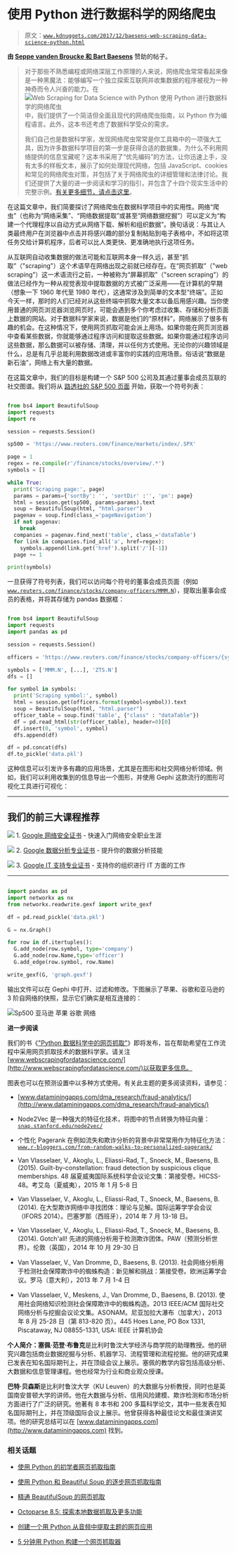 # 使用 Python 进行数据科学的网络爬虫

> 原文：[`www.kdnuggets.com/2017/12/baesens-web-scraping-data-science-python.html`](https://www.kdnuggets.com/2017/12/baesens-web-scraping-data-science-python.html)

**由 [Seppe vanden Broucke 和 Bart Baesens](http://www.webscrapingfordatascience.com/)** 赞助的帖子。

> 对于那些不熟悉编程或网络深层工作原理的人来说，网络爬虫常常看起来像是一种黑魔法：能够编写一个独立探索互联网并收集数据的程序被视为一种神奇而令人兴奋的能力。在 ![Web Scraping for Data Science with Python **使用 Python 进行数据科学的网络爬虫**](https://www.amazon.com/Web-Scraping-Data-Science-Python/dp/1979343780/ref=sr_1_6?ie=UTF8&qid=1512404325&sr=8-6) 中，我们提供了一个简洁但全面且现代的网络爬虫指南，以 Python 作为编程语言。此外，这本书还考虑了数据科学受众的需求。
> 
> 我们自己也是数据科学家，发现网络爬虫常常是你工具箱中的一项强大工具，因为许多数据科学项目的第一步是获得合适的数据集，为什么不利用网络提供的信息宝藏呢？这本书采用了“优先编码”的方法，让你迅速上手，没有太多的样板文本，展示了如何处理现代网络，包括 JavaScript、cookies 和常见的网络爬虫对策，并包括了关于网络爬虫的详细管理和法律讨论。我们还提供了大量的进一步阅读和学习的指引，并包含了十四个现实生活中的完整示例。[有关更多细节，请点击这里](https://www.amazon.com/Web-Scraping-Data-Science-Python/dp/1979343780/ref=sr_1_6?ie=UTF8&qid=1512404325&sr=8-6)。

在这篇文章中，我们简要探讨了网络爬虫在数据科学项目中的实用性。网络“爬虫”（也称为“网络采集”、“网络数据提取”或甚至“网络数据挖掘”）可以定义为“构建一个代理程序以自动方式从网络下载、解析和组织数据”。换句话说：与其让人类最终用户在浏览器中点击并将感兴趣的部分复制粘贴到电子表格中，不如将这项任务交给计算机程序，后者可以比人类更快、更准确地执行这项任务。

从互联网自动收集数据的做法可能和互联网本身一样久远，甚至“抓取”（"scraping"）这个术语早在网络出现之前就已经存在。在“网页抓取”（"web scraping"）这一术语流行之前，一种被称为“屏幕抓取”（"screen scraping"）的做法已经作为一种从视觉表现中提取数据的方式被广泛采用——在计算机的早期（想象一下 1960 年代至 1980 年代），这通常涉及到简单的文本型“终端”。正如今天一样，那时的人们已经对从这些终端中抓取大量文本以备后用感兴趣。当你使用普通的网页浏览器浏览网页时，可能会遇到多个你考虑过收集、存储和分析页面上数据的网站。对于数据科学家来说，数据是他们的“原材料”，网络展示了很多有趣的机会。在这种情况下，使用网页抓取可能会派上用场。如果你能在网页浏览器中查看某些数据，你就能够通过程序访问和提取这些数据。如果你能通过程序访问这些数据，那么数据可以被存储、清理，并以任何方式使用。无论你的兴趣领域是什么，总是有几乎总能利用数据改进或丰富你的实践的应用场景。俗话说“数据是新石油”，网络上有大量的数据。

在这篇文章中，我们的目标是构建一个 S&P 500 公司及其通过董事会成员互联的社交图谱。我们将从 [路透社的 S&P 500 页面](https://www.reuters.com/finance/markets/index/.SPX) 开始，获取一个符号列表：

```py

from bs4 import BeautifulSoup
import requests
import re

session = requests.Session()

sp500 = 'https://www.reuters.com/finance/markets/index/.SPX'

page = 1
regex = re.compile(r'/finance/stocks/overview/.*')
symbols = []

while True:
  print('Scraping page:', page)
  params = params={'sortBy': '', 'sortDir' :'', 'pn': page}
  html = session.get(sp500, params=params).text
  soup = BeautifulSoup(html, "html.parser")
  pagenav = soup.find(class_='pageNavigation')
  if not pagenav:
    break
  companies = pagenav.find_next('table', class_='dataTable')
  for link in companies.find_all('a', href=regex):
    symbols.append(link.get('href').split('/')[-1])
  page += 1

print(symbols)

```

一旦获得了符号列表，我们可以访问每个符号的董事会成员页面（例如 [`www.reuters.com/finance/stocks/company-officers/MMM.N`](https://www.reuters.com/finance/stocks/company-officers/MMM.N)），提取出董事会成员的表格，并将其存储为 pandas 数据框：

```py

from bs4 import BeautifulSoup
import requests
import pandas as pd

session = requests.Session()

officers = 'https://www.reuters.com/finance/stocks/company-officers/{symbol}'

symbols = ['MMM.N', [...], 'ZTS.N']
dfs = []

for symbol in symbols:
  print('Scraping symbol:', symbol)
  html = session.get(officers.format(symbol=symbol)).text
  soup = BeautifulSoup(html, "html.parser")
  officer_table = soup.find('table', {"class" : "dataTable"})
  df = pd.read_html(str(officer_table), header=0)[0]
  df.insert(0, 'symbol', symbol)
  dfs.append(df)

df = pd.concat(dfs)
df.to_pickle('data.pkl')

```

这种信息可以引发许多有趣的应用场景，尤其是在图形和社交网络分析领域。例如，我们可以利用收集到的信息导出一个图形，并使用 Gephi 这款流行的图形可视化工具进行可视化：

* * *

## 我们的前三大课程推荐

![](img/0244c01ba9267c002ef39d4907e0b8fb.png) 1\. [Google 网络安全证书](https://www.kdnuggets.com/google-cybersecurity) - 快速入门网络安全职业生涯

![](img/e225c49c3c91745821c8c0368bf04711.png) 2\. [Google 数据分析专业证书](https://www.kdnuggets.com/google-data-analytics) - 提升你的数据分析技能

![](img/0244c01ba9267c002ef39d4907e0b8fb.png) 3\. [Google IT 支持专业证书](https://www.kdnuggets.com/google-itsupport) - 支持你的组织进行 IT 方面的工作

* * *

```py

import pandas as pd
import networkx as nx
from networkx.readwrite.gexf import write_gexf

df = pd.read_pickle('data.pkl')

G = nx.Graph()

for row in df.itertuples():
  G.add_node(row.symbol, type='company')
  G.add_node(row.Name,type='officer')
  G.add_edge(row.symbol, row.Name)

write_gexf(G, 'graph.gexf')

```

输出文件可以在 Gephi 中打开、过滤和修改。下图展示了苹果、谷歌和亚马逊的 3 阶自网络的快照，显示它们确实是相互连接的：

![Sp500 亚马逊 苹果 谷歌 网络](img/237f9e2706af8cf93501923c07c4a2f1.png)

**进一步阅读**

我们的书《["Python 数据科学中的网页抓取"](https://www.amazon.com/Web-Scraping-Data-Science-Python/dp/1979343780/ref=sr_1_6?ie=UTF8&qid=1512404325&sr=8-6)》即将发布，旨在帮助希望在工作流程中采用网页抓取技术的数据科学家。请关注[www.webscrapingfordatascience.com/](http://www.webscrapingfordatascience.com/)以获取更多信息。

图表也可以在预测设置中以多种方式使用。有关此主题的更多阅读资料，请参见：

+   [www.dataminingapps.com/dma_research/fraud-analytics/](http://www.dataminingapps.com/dma_research/fraud-analytics/)

+   Node2Vec 是一种强大的特征化技术，将图中的节点转换为特征向量：[`snap.stanford.edu/node2vec/`](https://snap.stanford.edu/node2vec/)

+   个性化 Pagerank 在例如流失和欺诈分析的背景中非常常用作为特征化方法：[`www.r-bloggers.com/from-random-walks-to-personalized-pagerank/`](https://www.r-bloggers.com/from-random-walks-to-personalized-pagerank/)

+   Van Vlasselaer, V., Akoglu, L., Eliassi-Rad, T., Snoeck, M., Baesens, B. (2015). Guilt-by-constellation: fraud detection by suspicious clique memberships. 48 届夏威夷国际系统科学会议论文集：第接受卷。HICSS-48。考艾岛（夏威夷），2015 年 1 月 5-8 日

+   Van Vlasselaer, V., Akoglu, L., Eliassi-Rad, T., Snoeck, M., Baesens, B. (2014). 在大型欺诈网络中寻找团体：理论与见解。国际运筹学学会会议（IFORS 2014）。巴塞罗那（西班牙），2014 年 7 月 13-18 日。

+   Van Vlasselaer, V., Akoglu, L., Eliassi-Rad, T., Snoeck, M., Baesens, B. (2014). Gotch'all! 先进的网络分析用于检测欺诈团体。PAW（预测分析世界）。伦敦（英国），2014 年 10 月 29-30 日

+   Van Vlasselaer, V., Van Dromme, D., Baesens, B. (2013). 社会网络分析用于检测社会保障欺诈中的蜘蛛构造：新见解和挑战：第接受卷。欧洲运筹学会议。罗马（意大利），2013 年 7 月 1-4 日

+   Van Vlasselaer, V., Meskens, J., Van Dromme, D., Baesens, B. (2013). 使用社会网络知识检测社会保障欺诈中的蜘蛛构造。2013 IEEE/ACM 国际社交网络分析与挖掘会议论文集。ASONAM。尼亚加拉大瀑布（加拿大），2013 年 8 月 25-28 日（第 813-820 页）。445 Hoes Lane, PO Box 1331, Piscataway, NJ 08855-1331, USA: IEEE 计算机协会

**个人简介：塞佩·范登·布鲁克**是比利时鲁汶大学经济与商学院的助理教授。他的研究兴趣包括商业数据挖掘与分析、机器学习、流程管理和流程挖掘。他的研究成果已发表在知名国际期刊上，并在顶级会议上展示。塞佩的教学内容包括高级分析、大数据和信息管理课程。他也经常为行业和商业观众授课。

**巴特·贝森斯**是比利时鲁汶大学（KU Leuven）的大数据与分析教授，同时也是英国南安普顿大学的讲师。他在大数据与分析、信用风险建模、欺诈检测和市场分析方面进行了广泛的研究。他著有 8 本书和 200 多篇科学论文，其中一些发表在知名国际期刊上，并在顶级国际会议上展示。他曾获得各种最佳论文和最佳演讲奖项。他的研究总结可以在 [www.dataminingapps.com](http://www.dataminingapps.com) 找到。

### 相关话题

+   [使用 Python 的初学者网页抓取指南](https://www.kdnuggets.com/2022/10/beginner-guide-web-scraping-python.html)

+   [使用 Python 和 Beautiful Soup 的逐步网页抓取指南](https://www.kdnuggets.com/2023/04/stepbystep-guide-web-scraping-python-beautiful-soup.html)

+   [精通 BeautifulSoup 的网页抓取](https://www.kdnuggets.com/mastering-web-scraping-with-beautifulsoup)

+   [Octoparse 8.5: 探索本地数据抓取及更多功能](https://www.kdnuggets.com/2022/02/octoparse-85-empowering-local-scraping.html)

+   [创建一个用 Python 从音频中提取主题的网页应用](https://www.kdnuggets.com/2023/01/creating-web-application-extract-topics-audio-python.html)

+   [5 分钟用 Python 构建一个网页抓取器](https://www.kdnuggets.com/2022/02/build-web-scraper-python-5-minutes.html)
